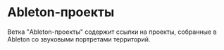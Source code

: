 # Ableton-проекты
Ветка "Ableton-проекты" содержит ссылки на проекты, собранные в Ableton со звуковыми портретами территорий.

